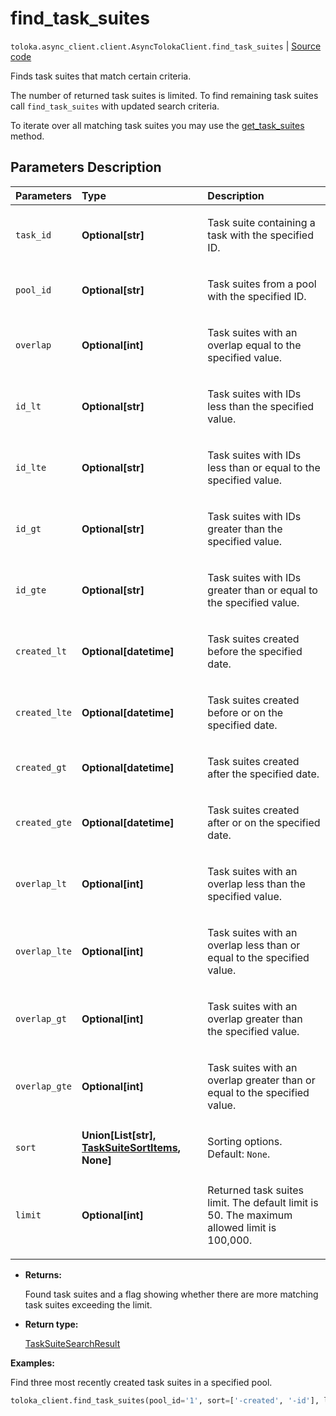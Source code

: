 # find_task_suites
`toloka.async_client.client.AsyncTolokaClient.find_task_suites` | [Source code](https://github.com/Toloka/toloka-kit/blob/v1.1.3/src/client/__init__.py#L0)

Finds task suites that match certain criteria.


The number of returned task suites is limited. To find remaining task suites call `find_task_suites` with updated search criteria.

To iterate over all matching task suites you may use the [get_task_suites](toloka.client.TolokaClient.get_task_suites.md) method.

## Parameters Description

| Parameters | Type | Description |
| :----------| :----| :-----------|
`task_id`|**Optional\[str\]**|<p>Task suite containing a task with the specified ID.</p>
`pool_id`|**Optional\[str\]**|<p>Task suites from a pool with the specified ID.</p>
`overlap`|**Optional\[int\]**|<p>Task suites with an overlap equal to the specified value.</p>
`id_lt`|**Optional\[str\]**|<p>Task suites with IDs less than the specified value.</p>
`id_lte`|**Optional\[str\]**|<p>Task suites with IDs less than or equal to the specified value.</p>
`id_gt`|**Optional\[str\]**|<p>Task suites with IDs greater than the specified value.</p>
`id_gte`|**Optional\[str\]**|<p>Task suites with IDs greater than or equal to the specified value.</p>
`created_lt`|**Optional\[datetime\]**|<p>Task suites created before the specified date.</p>
`created_lte`|**Optional\[datetime\]**|<p>Task suites created before or on the specified date.</p>
`created_gt`|**Optional\[datetime\]**|<p>Task suites created after the specified date.</p>
`created_gte`|**Optional\[datetime\]**|<p>Task suites created after or on the specified date.</p>
`overlap_lt`|**Optional\[int\]**|<p>Task suites with an overlap less than the specified value.</p>
`overlap_lte`|**Optional\[int\]**|<p>Task suites with an overlap less than or equal to the specified value.</p>
`overlap_gt`|**Optional\[int\]**|<p>Task suites with an overlap greater than the specified value.</p>
`overlap_gte`|**Optional\[int\]**|<p>Task suites with an overlap greater than or equal to the specified value.</p>
`sort`|**Union\[List\[str\], [TaskSuiteSortItems](toloka.client.search_requests.TaskSuiteSortItems.md), None\]**|<p>Sorting options. Default: `None`.</p>
`limit`|**Optional\[int\]**|<p>Returned task suites limit. The default limit is 50. The maximum allowed limit is 100,000.</p>

* **Returns:**

  Found task suites and a flag showing whether there are more matching task suites exceeding the limit.

* **Return type:**

  [TaskSuiteSearchResult](toloka.client.search_results.TaskSuiteSearchResult.md)

**Examples:**

Find three most recently created task suites in a specified pool.

```python
toloka_client.find_task_suites(pool_id='1', sort=['-created', '-id'], limit=3)
```
